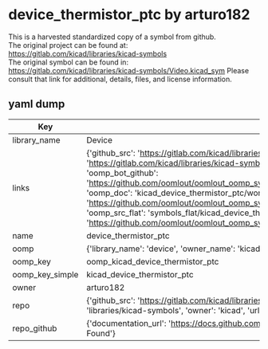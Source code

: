 # device_thermistor_ptc by arturo182  
This is a harvested standardized copy of a symbol from github.  
The original project can be found at:  
https://gitlab.com/kicad/libraries/kicad-symbols  
The original symbol can be found in:
https://gitlab.com/kicad/libraries/kicad-symbols/Video.kicad_sym
Please consult that link for additional, details, files, and license information.  
## yaml dump  
| Key | Value |  
| --- | --- |  
| library_name | Device |  
| links | {'github_src': 'https://gitlab.com/kicad/libraries/kicad-symbols/Video.kicad_sym', 'github_src_repo': 'https://gitlab.com/kicad/libraries/kicad-symbols', 'oomp_bot': 'kicad_device_thermistor_ptc/working', 'oomp_bot_github': 'https://github.com/oomlout/oomlout_oomp_symbol_bot/tree/main/kicad_device_thermistor_ptc/working', 'oomp_doc': 'kicad_device_thermistor_ptc/working', 'oomp_doc_github': 'https://github.com/oomlout/oomlout_oomp_symbol_doc/tree/main/kicad_device_thermistor_ptc/working', 'oomp_src_flat': 'symbols_flat/kicad_device_thermistor_ptc/working', 'oomp_src_flat_github': 'https://github.com/oomlout/oomlout_oomp_symbol_src/tree/main/kicad_device_thermistor_ptc/working'} |  
| name | device_thermistor_ptc |  
| oomp | {'library_name': 'device', 'owner_name': 'kicad', 'symbol_name': 'device_thermistor_ptc'} |  
| oomp_key | oomp_kicad_device_thermistor_ptc |  
| oomp_key_simple | kicad_device_thermistor_ptc |  
| owner | arturo182 |  
| repo | {'github_src': 'https://gitlab.com/kicad/libraries/kicad-symbols/Video.kicad_sym', 'name': 'libraries/kicad-symbols', 'owner': 'kicad', 'url': 'https://gitlab.com/kicad/libraries/kicad-symbols'} |  
| repo_github | {'documentation_url': 'https://docs.github.com/rest/repos/repos#get-a-repository', 'message': 'Not Found'} |  

